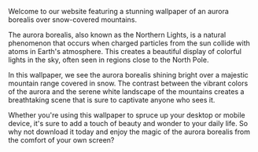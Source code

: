 <!--
Write me content for website with wallpaper "An aurora borealis over snow-covered mountains"
-->

<!--font:The font that I recommend for your website is "Montserrat".-->

Welcome to our website featuring a stunning wallpaper of an aurora borealis over snow-covered mountains. 

The aurora borealis, also known as the Northern Lights, is a natural phenomenon that occurs when charged particles from the sun collide with atoms in Earth's atmosphere. This creates a beautiful display of colorful lights in the sky, often seen in regions close to the North Pole.

In this wallpaper, we see the aurora borealis shining bright over a majestic mountain range covered in snow. The contrast between the vibrant colors of the aurora and the serene white landscape of the mountains creates a breathtaking scene that is sure to captivate anyone who sees it.

Whether you're using this wallpaper to spruce up your desktop or mobile device, it's sure to add a touch of beauty and wonder to your daily life. So why not download it today and enjoy the magic of the aurora borealis from the comfort of your own screen?
